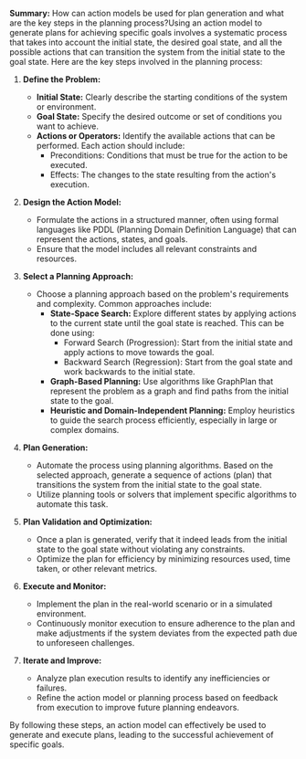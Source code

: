 **Summary:**
How can action models be used for plan generation and what are the key steps in the planning process?Using an action model to generate plans for achieving specific goals involves a systematic process that takes into account the initial state, the desired goal state, and all the possible actions that can transition the system from the initial state to the goal state. Here are the key steps involved in the planning process:

1. **Define the Problem:**
   - **Initial State:** Clearly describe the starting conditions of the system or environment.
   - **Goal State:** Specify the desired outcome or set of conditions you want to achieve.
   - **Actions or Operators:** Identify the available actions that can be performed. Each action should include:
     - Preconditions: Conditions that must be true for the action to be executed.
     - Effects: The changes to the state resulting from the action's execution.

2. **Design the Action Model:**
   - Formulate the actions in a structured manner, often using formal languages like PDDL (Planning Domain Definition Language) that can represent the actions, states, and goals.
   - Ensure that the model includes all relevant constraints and resources.

3. **Select a Planning Approach:**
   - Choose a planning approach based on the problem's requirements and complexity. Common approaches include:
     - **State-Space Search:** Explore different states by applying actions to the current state until the goal state is reached. This can be done using:
       - Forward Search (Progression): Start from the initial state and apply actions to move towards the goal.
       - Backward Search (Regression): Start from the goal state and work backwards to the initial state.
     - **Graph-Based Planning:** Use algorithms like GraphPlan that represent the problem as a graph and find paths from the initial state to the goal.
     - **Heuristic and Domain-Independent Planning:** Employ heuristics to guide the search process efficiently, especially in large or complex domains.

4. **Plan Generation:**
   - Automate the process using planning algorithms. Based on the selected approach, generate a sequence of actions (plan) that transitions the system from the initial state to the goal state.
   - Utilize planning tools or solvers that implement specific algorithms to automate this task.

5. **Plan Validation and Optimization:**
   - Once a plan is generated, verify that it indeed leads from the initial state to the goal state without violating any constraints.
   - Optimize the plan for efficiency by minimizing resources used, time taken, or other relevant metrics.

6. **Execute and Monitor:**
   - Implement the plan in the real-world scenario or in a simulated environment.
   - Continuously monitor execution to ensure adherence to the plan and make adjustments if the system deviates from the expected path due to unforeseen challenges.

7. **Iterate and Improve:**
   - Analyze plan execution results to identify any inefficiencies or failures.
   - Refine the action model or planning process based on feedback from execution to improve future planning endeavors.

By following these steps, an action model can effectively be used to generate and execute plans, leading to the successful achievement of specific goals.